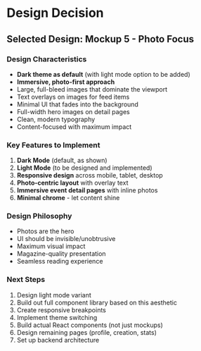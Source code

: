 # Design Decision

## Selected Design: Mockup 5 - Photo Focus

### Design Characteristics
- **Dark theme as default** (with light mode option to be added)
- **Immersive, photo-first approach**
- Large, full-bleed images that dominate the viewport
- Text overlays on images for feed items
- Minimal UI that fades into the background
- Full-width hero images on detail pages
- Clean, modern typography
- Content-focused with maximum impact

### Key Features to Implement
1. **Dark Mode** (default, as shown)
2. **Light Mode** (to be designed and implemented)
3. **Responsive design** across mobile, tablet, desktop
4. **Photo-centric layout** with overlay text
5. **Immersive event detail pages** with inline photos
6. **Minimal chrome** - let content shine

### Design Philosophy
- Photos are the hero
- UI should be invisible/unobtrusive
- Maximum visual impact
- Magazine-quality presentation
- Seamless reading experience

### Next Steps
1. Design light mode variant
2. Build out full component library based on this aesthetic
3. Create responsive breakpoints
4. Implement theme switching
5. Build actual React components (not just mockups)
6. Design remaining pages (profile, creation, stats)
7. Set up backend architecture